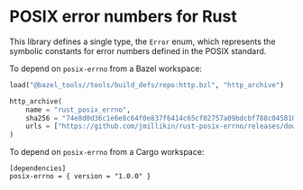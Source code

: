 # POSIX error numbers for Rust

This library defines a single type, the `Error` enum, which represents the
symbolic constants for error numbers defined in the POSIX standard.

To depend on `posix-errno` from a Bazel workspace:

```python
load("@bazel_tools//tools/build_defs/repo:http.bzl", "http_archive")

http_archive(
    name = "rust_posix_errno",
    sha256 = "74e8d0d36c1e6e8c64f0e837f6414c65cf02757a09bdcbf788c04581008f3308",
    urls = ["https://github.com/jmillikin/rust-posix-errno/releases/download/v1.0.0/posix-errno-v1.0.0.tar.xz"],
)
```

To depend on `posix-errno` from a Cargo workspace:

```
[dependencies]
posix-errno = { version = "1.0.0" }
```
